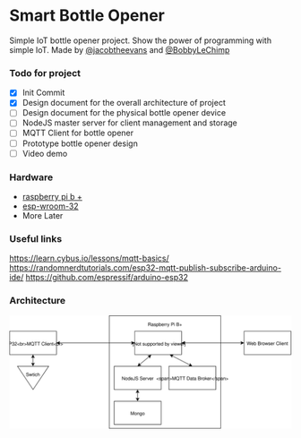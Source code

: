 # Smart Bottle Opener
Simple IoT bottle opener project. Show the power of programming with simple
IoT. Made by [@jacobtheevans](https://github.com/jacobtheevans) and
[@BobbyLeChimp](https://github.com/BobbyLeChimp)

### Todo for project
- [x] Init Commit
- [x] Design document for the overall architecture of project
- [ ] Design document for the physical bottle opener device
- [ ] NodeJS master server for client management and storage
- [ ] MQTT Client for bottle opener
- [ ] Prototype bottle opener design
- [ ] Video demo

### Hardware
* [raspberry pi b +](https://www.raspberrypi.org/products/raspberry-pi-1-model-b-plus/)
* [esp-wroom-32](https://www.espressif.com/en/products/hardware/esp-wroom-32/overview)
* More Later

### Useful links
https://learn.cybus.io/lessons/mqtt-basics/
https://randomnerdtutorials.com/esp32-mqtt-publish-subscribe-arduino-ide/
https://github.com/espressif/arduino-esp32

### Architecture
![Architecture of project](./assets/arch.svg)
